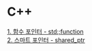 # C++

[1. 함수 포인터 - std:;function](/contents/languages/Cpp/function_pointer.md)  
[2. 스마트 포인터 - shared_ptr](/contents/languages/Cpp/smart_pointer.md)  
